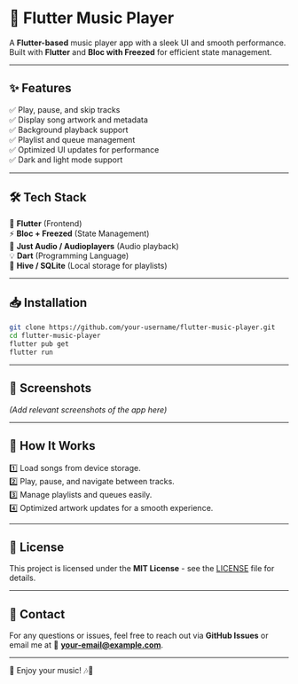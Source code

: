 # 🎵 Flutter Music Player

A **Flutter-based** music player app with a sleek UI and smooth performance. Built with **Flutter** and **Bloc with Freezed** for efficient state management.

---

## ✨ Features
✅ Play, pause, and skip tracks  
✅ Display song artwork and metadata  
✅ Background playback support  
✅ Playlist and queue management  
✅ Optimized UI updates for performance  
✅ Dark and light mode support  

---

## 🛠️ Tech Stack
🚀 **Flutter** (Frontend)  
⚡ **Bloc + Freezed** (State Management)  
🎵 **Just Audio / Audioplayers** (Audio playback)  
💡 **Dart** (Programming Language)  
💾 **Hive / SQLite** (Local storage for playlists)  

---

## 📥 Installation
```sh
git clone https://github.com/your-username/flutter-music-player.git
cd flutter-music-player
flutter pub get
flutter run
```

---

## 📸 Screenshots
_(Add relevant screenshots of the app here)_

---

## 📝 How It Works
1️⃣ Load songs from device storage.  
2️⃣ Play, pause, and navigate between tracks.  
3️⃣ Manage playlists and queues easily.  
4️⃣ Optimized artwork updates for a smooth experience.  

---


## 📜 License
This project is licensed under the **MIT License** - see the [LICENSE](LICENSE) file for details.

---

## 📧 Contact
For any questions or issues, feel free to reach out via **GitHub Issues** or email me at 📩 **your-email@example.com**.

---

💙 Enjoy your music! 🎶🚀

